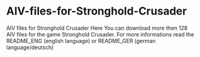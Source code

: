 # AIV-files-for-Stronghold-Crusader
AIV files for Stronghold Crusader
Here You can download more then 128 AIV files for the game Stronghold Crusader.
For more informations read the README_ENG (english language) or README_GER (german language/deutsch)
